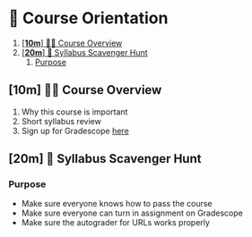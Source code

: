 # 🐳 Course Orientation

1. [[**10m**] 👩‍🏫 Course Overview](#10m-%f0%9f%91%a9%e2%80%8d%f0%9f%8f%ab-course-overview)
1. [[**20m**] 👥 Syllabus Scavenger Hunt](#20m-%f0%9f%91%a5-syllabus-scavenger-hunt)
   1. [Purpose](#purpose)

## [**10m**] 👩‍🏫 Course Overview

1. Why this course is important
1. Short syllabus review
1. Sign up for Gradescope [here](https://www.gradescope.com/courses/105262)

## [**20m**] 👥 Syllabus Scavenger Hunt

### Purpose

* Make sure everyone knows how to pass the course
* Make sure everyone can turn in assignment on Gradescope
* Make sure the autograder for URLs works properly
